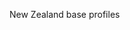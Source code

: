 <!-- index.md {% comment %}
***********************************************************************************************************
*                                     WARNING: DO NOT EDIT THIS FILE                                      *
*                                                                                                         *
* This file is generated by SUSHI. Any edits you make to this file will be overwritten.                   *
*                                                                                                         *
* To change the contents of this file, edit the "indexPageContent" attribute in the tank config.yaml file *
* or provide your own index file in the ig-data/input/pagecontent or ig-data/input/pages folder.          *
* See: https://build.fhir.org/ig/FHIR/ig-guidance/using-templates.html#root.input                         *
***********************************************************************************************************
{% endcomment %} -->

New Zealand base profiles